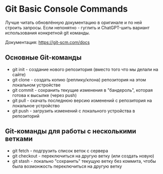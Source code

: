 # Git Basic Console Commands

Лучше читать обновлённую документацию в оригинале и по ней строить запросы. Если непонятно - гуглить и ChatGPT-шить вариант использования конкретной git команды.

Документация: https://git-scm.com/docs

## Основные Git-команды

- git init - создание нового репозитория (вместо того что мы делали на сайте)
- git clone - создать копию (реплику/клона) репозитория на этом локальном устройстве
- git commit - сохранить текущие изменения в "бандероль", которая готова к высылке (через push)
- git pull - скачать последнюю версию изменений с репозитория на локальное устройство
- git push - загрузить изменений с локального устройства в репозиторий

## Git-команды для работы с несколькими ветками

- git fetch - подгрузить список веток с сервера
- git checkout - переключиться на другую ветку (или создать новую)
- git stash - локально "сохранить" текущую ветку без коммита, чтобы была возмонжость переключиться на другую ветку